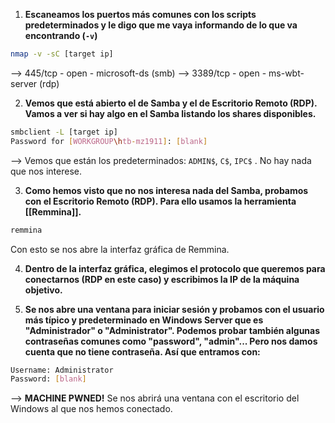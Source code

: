 1. **Escaneamos los puertos más comunes con los scripts predeterminados y le digo que me vaya informando de lo que va encontrando (`-v`)**
```bash
nmap -v -sC [target ip]
```
--> 445/tcp - open - microsoft-ds (smb)
--> 3389/tcp - open - ms-wbt-server (rdp)

2. **Vemos que está abierto el de Samba y el de Escritorio Remoto (RDP). Vamos a ver si hay algo en el Samba listando los shares disponibles.**
```bash
smbclient -L [target ip]
Password for [WORKGROUP\htb-mz1911]: [blank]
```
--> Vemos que están los predeterminados: `ADMIN$`, `C$`, `IPC$` . No hay nada que nos interese.

3. **Como hemos visto que no nos interesa nada del Samba, probamos con el Escritorio Remoto (RDP). Para ello usamos la herramienta [[Remmina]].**
```bash
remmina
```
Con esto se nos abre la interfaz gráfica de Remmina.

4. **Dentro de la interfaz gráfica, elegimos el protocolo que queremos para conectarnos (RDP en este caso) y escribimos la IP de la máquina objetivo.**

5. **Se nos abre una ventana para iniciar sesión y probamos con el usuario más típico y predeterminado en Windows Server que es "Administrador" o "Administrator". Podemos probar también algunas contraseñas comunes como "password", "admin"... Pero nos damos cuenta que no tiene contraseña. Así que entramos con:**
```bash
Username: Administrator
Password: [blank]
```
--> **MACHINE PWNED!**
Se nos abrirá una ventana con el escritorio del Windows al que nos hemos conectado.